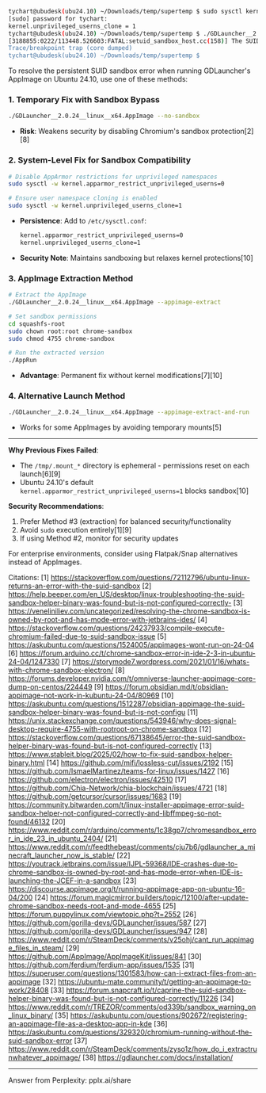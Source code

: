 ```bash
tychart@ubudesk(ubu24.10) ~/Downloads/temp/supertemp $ sudo sysctl kernel.unprivileged_userns_clone=1
[sudo] password for tychart: 
kernel.unprivileged_userns_clone = 1
tychart@ubudesk(ubu24.10) ~/Downloads/temp/supertemp $ ./GDLauncher__2.0.24__linux__x64.AppImage 
[3188855:0222/113448.526603:FATAL:setuid_sandbox_host.cc(158)] The SUID sandbox helper binary was found, but is not configured correctly. Rather than run without sandboxing I'm aborting now. You need to make sure that /tmp/.mount_GDLaunPgtzdu/chrome-sandbox is owned by root and has mode 4755.
Trace/breakpoint trap (core dumped)
tychart@ubudesk(ubu24.10) ~/Downloads/temp/supertemp $
```




To resolve the persistent SUID sandbox error when running GDLauncher's AppImage on Ubuntu 24.10, use one of these methods:

### 1. Temporary Fix with Sandbox Bypass
```bash
./GDLauncher__2.0.24__linux__x64.AppImage --no-sandbox
```
- **Risk**: Weakens security by disabling Chromium's sandbox protection[2][8]

### 2. System-Level Fix for Sandbox Compatibility
```bash
# Disable AppArmor restrictions for unprivileged namespaces
sudo sysctl -w kernel.apparmor_restrict_unprivileged_userns=0

# Ensure user namespace cloning is enabled
sudo sysctl -w kernel.unprivileged_userns_clone=1
```
- **Persistence**: Add to `/etc/sysctl.conf`:
  ```bash
  kernel.apparmor_restrict_unprivileged_userns=0
  kernel.unprivileged_userns_clone=1
  ```
- **Security Note**: Maintains sandboxing but relaxes kernel protections[10]

### 3. AppImage Extraction Method
```bash
# Extract the AppImage
./GDLauncher__2.0.24__linux__x64.AppImage --appimage-extract

# Set sandbox permissions
cd squashfs-root
sudo chown root:root chrome-sandbox
sudo chmod 4755 chrome-sandbox

# Run the extracted version
./AppRun
```
- **Advantage**: Permanent fix without kernel modifications[7][10]

### 4. Alternative Launch Method
```bash
./GDLauncher__2.0.24__linux__x64.AppImage --appimage-extract-and-run
```
- Works for some AppImages by avoiding temporary mounts[5]

---

**Why Previous Fixes Failed**:
- The `/tmp/.mount_*` directory is ephemeral - permissions reset on each launch[6][9]
- Ubuntu 24.10's default `kernel.apparmor_restrict_unprivileged_userns=1` blocks sandbox[10]

**Security Recommendations**:
1. Prefer Method #3 (extraction) for balanced security/functionality
2. Avoid `sudo` execution entirely[1][9]
3. If using Method #2, monitor for security updates

For enterprise environments, consider using Flatpak/Snap alternatives instead of AppImages.

Citations:
[1] https://stackoverflow.com/questions/72112796/ubuntu-linux-returns-an-error-with-the-suid-sandbox
[2] https://help.beeper.com/en_US/desktop/linux-troubleshooting-the-suid-sandbox-helper-binary-was-found-but-is-not-configured-correctly-
[3] https://veneliniliev.com/uncategorized/resolving-the-chrome-sandbox-is-owned-by-root-and-has-mode-error-with-jetbrains-ides/
[4] https://stackoverflow.com/questions/24237933/compile-execute-chromium-failed-due-to-suid-sandbox-issue
[5] https://askubuntu.com/questions/1524005/appimages-wont-run-on-24-04
[6] https://forum.arduino.cc/t/chrome-sandbox-error-in-ide-2-3-in-ubuntu-24-04/1247330
[7] https://storymode7.wordpress.com/2021/01/16/whats-with-chrome-sandbox-electron/
[8] https://forums.developer.nvidia.com/t/omniverse-launcher-appimage-core-dump-on-centos/224449
[9] https://forum.obsidian.md/t/obsidian-appimage-not-work-in-kubuntu-24-04/80969
[10] https://askubuntu.com/questions/1512287/obsidian-appimage-the-suid-sandbox-helper-binary-was-found-but-is-not-configu
[11] https://unix.stackexchange.com/questions/543946/why-does-signal-desktop-require-4755-with-rootroot-on-chrome-sandbox
[12] https://stackoverflow.com/questions/67138645/error-the-suid-sandbox-helper-binary-was-found-but-is-not-configured-correctly
[13] https://www.stableit.blog/2025/02/how-to-fix-suid-sandbox-helper-binary.html
[14] https://github.com/mifi/lossless-cut/issues/2192
[15] https://github.com/IsmaelMartinez/teams-for-linux/issues/1427
[16] https://github.com/electron/electron/issues/42510
[17] https://github.com/Chia-Network/chia-blockchain/issues/4721
[18] https://github.com/getcursor/cursor/issues/1683
[19] https://community.bitwarden.com/t/linux-installer-appimage-error-suid-sandbox-helper-not-configured-correctly-and-libffmpeg-so-not-found/46132
[20] https://www.reddit.com/r/arduino/comments/1c38gp7/chromesandbox_error_in_ide_23_in_ubuntu_2404/
[21] https://www.reddit.com/r/feedthebeast/comments/cju7b6/gdlauncher_a_minecraft_launcher_now_is_stable/
[22] https://youtrack.jetbrains.com/issue/IJPL-59368/IDE-crashes-due-to-chrome-sandbox-is-owned-by-root-and-has-mode-error-when-IDE-is-launching-the-JCEF-in-a-sandbox
[23] https://discourse.appimage.org/t/running-appimage-app-on-ubuntu-16-04/200
[24] https://forum.magicmirror.builders/topic/12100/after-update-chrome-sandbox-needs-root-and-mode-4655
[25] https://forum.puppylinux.com/viewtopic.php?t=2552
[26] https://github.com/gorilla-devs/GDLauncher/issues/587
[27] https://github.com/gorilla-devs/GDLauncher/issues/947
[28] https://www.reddit.com/r/SteamDeck/comments/v25ohj/cant_run_appimage_files_in_steam/
[29] https://github.com/AppImage/AppImageKit/issues/841
[30] https://github.com/ferdium/ferdium-app/issues/1535
[31] https://superuser.com/questions/1301583/how-can-i-extract-files-from-an-appimage
[32] https://ubuntu-mate.community/t/getting-an-appimage-to-work/28408
[33] https://forum.snapcraft.io/t/caprine-the-suid-sandbox-helper-binary-was-found-but-is-not-configured-correctly/11226
[34] https://www.reddit.com/r/TREZOR/comments/od339b/sandbox_warning_on_linux_binary/
[35] https://askubuntu.com/questions/902672/registering-an-appimage-file-as-a-desktop-app-in-kde
[36] https://askubuntu.com/questions/329320/chromium-running-without-the-suid-sandbox-error
[37] https://www.reddit.com/r/SteamDeck/comments/zyso1z/how_do_i_extractrunwhatever_appimage/
[38] https://gdlauncher.com/docs/installation/

---
Answer from Perplexity: pplx.ai/share
